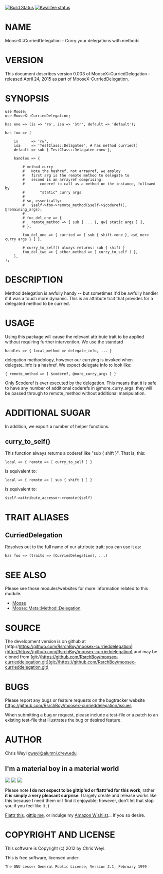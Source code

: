 [![Build Status](https://travis-ci.org/RsrchBoy/moosex-currieddelegation.svg?branch=master)](https://travis-ci.org/RsrchBoy/moosex-currieddelegation)
[![Kwalitee status](http://cpants.cpanauthors.org/dist/MooseX-CurriedDelegation.png)](http://cpants.charsbar.org/dist/overview/MooseX-CurriedDelegation)

# NAME

MooseX::CurriedDelegation - Curry your delegations with methods

# VERSION

This document describes version 0.003 of MooseX::CurriedDelegation - released April 24, 2015 as part of MooseX-CurriedDelegation.

# SYNOPSIS

    use Moose;
    use MooseX::CurriedDelegation;

    has one => (is => 'ro', isa => 'Str', default => 'default');

    has foo => (

        is      => 'rw',
        isa     => 'TestClass::Delagatee', # has method curried()
        default => sub { TestClass::Delagatee->new },

        handles => {

            # method-curry
            #   Note the hashref, not arrayref, we employ
            #   first arg is the remote method to delegate to
            #   second is an arrayref comprising:
            #       coderef to call as a method on the instance, followed by
            #       "static" curry args
            #
            # so, essentially:
            #   $self->foo->remote_method($self->$coderef(), @remaining_args);
            #
            # foo_del_one => {
            #   remote_method => [ sub { ... }, qw{ static args } ],
            # },

            foo_del_one => { curried => [ sub { shift->one }, qw{ more curry args } ] },

            # curry_to_self() always returns: sub { shift }
            foo_del_two => { other_method => [ curry_to_self ] },
        },
    );

# DESCRIPTION

Method delegation is awfully handy -- but sometimes it'd be awfully handier if
it was a touch more dynamic.  This is an attribute trait that provides for a
delegated method to be curried.

# USAGE

Using this package will cause the relevant attribute trait to be applied
without requiring further intervention.  We use the standard

    handles => { local_method => delegate_info, ... }

delegation methodology, however our currying is invoked when delegate\_info is
a hashref.  We expect delegate info to look like:

    { remote_method => [ $coderef, @more_curry_args ] }

Only $coderef is ever executed by the delegation.  This means that it is safe
to have any number of additional coderefs in @more\_curry\_args: they will be
passed through to remote\_method without additional manipulation.

# ADDITIONAL SUGAR

In addition, we export a number of helper functions.

## curry\_to\_self()

This function always returns a coderef like "sub { shift }".  That is, this:

    local => { remote => [ curry_to_self ] }

is equivalent to:

    local => { remote => [ sub { shift } ] }

is equivalent to:

    $self->attribute_accessor->remote($self)

# TRAIT ALIASES

## CurriedDelegation

Resolves out to the full name of our attribute trait; you can use it as:

    has foo => (traits => [CurriedDelegation], ...)

# SEE ALSO

Please see those modules/websites for more information related to this module.

- [Moose](https://metacpan.org/pod/Moose)
- [Moose::Meta::Method::Delegation](https://metacpan.org/pod/Moose::Meta::Method::Delegation)

# SOURCE

The development version is on github at [http://https://github.com/RsrchBoy/moosex-currieddelegation](http://https://github.com/RsrchBoy/moosex-currieddelegation)
and may be cloned from [git://https://github.com/RsrchBoy/moosex-currieddelegation.git](git://https://github.com/RsrchBoy/moosex-currieddelegation.git)

# BUGS

Please report any bugs or feature requests on the bugtracker website
https://github.com/RsrchBoy/moosex-currieddelegation/issues

When submitting a bug or request, please include a test-file or a
patch to an existing test-file that illustrates the bug or desired
feature.

# AUTHOR

Chris Weyl <cweyl@alumni.drew.edu>

## I'm a material boy in a material world

<div>
    <a href="https://www.gittip.com/RsrchBoy/"><img src="https://raw.githubusercontent.com/gittip/www.gittip.com/master/www/assets/%25version/logo.png" /></a>
    <a href="http://bit.ly/rsrchboys-wishlist"><img src="http://wps.io/wp-content/uploads/2014/05/amazon_wishlist.resized.png" /></a>
    <a href="https://flattr.com/submit/auto?user_id=RsrchBoy&url=https%3A%2F%2Fgithub.com%2FRsrchBoy%2Fmoosex-currieddelegation&title=RsrchBoy's%20CPAN%20MooseX-CurriedDelegation&tags=%22RsrchBoy's%20MooseX-CurriedDelegation%20in%20the%20CPAN%22"><img src="http://api.flattr.com/button/flattr-badge-large.png" /></a>
</div>

Please note **I do not expect to be gittip'ed or flattr'ed for this work**,
rather **it is simply a very pleasant surprise**. I largely create and release
works like this because I need them or I find it enjoyable; however, don't let
that stop you if you feel like it ;)

[Flattr this](https://flattr.com/submit/auto?user_id=RsrchBoy&url=https%3A%2F%2Fgithub.com%2FRsrchBoy%2Fmoosex-currieddelegation&title=RsrchBoy&#x27;s%20CPAN%20MooseX-CurriedDelegation&tags=%22RsrchBoy&#x27;s%20MooseX-CurriedDelegation%20in%20the%20CPAN%22),
[gittip me](https://www.gittip.com/RsrchBoy/), or indulge my
[Amazon Wishlist](http://bit.ly/rsrchboys-wishlist)...  If you so desire.

# COPYRIGHT AND LICENSE

This software is Copyright (c) 2012 by Chris Weyl.

This is free software, licensed under:

    The GNU Lesser General Public License, Version 2.1, February 1999
